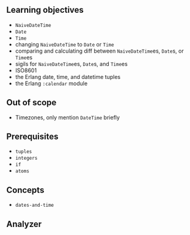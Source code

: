 ## Learning objectives

- `NaiveDateTime`
- `Date`
- `Time`
- changing `NaiveDateTime` to `Date` or `Time`
- comparing and calculating diff between `NaiveDateTime`es, `Date`s, or `Time`es
- sigils for `NaiveDateTime`es, `Date`s, and `Time`es
- ISO8601
- the Erlang date, time, and datetime tuples
- the Erlang `:calendar` module

## Out of scope

- Timezones, only mention `DateTime` briefly

## Prerequisites

- `tuples`
- `integers`
- `if`
- `atoms`

## Concepts

- `dates-and-time`

## Analyzer
